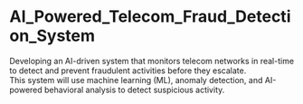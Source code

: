 # AI_Powered_Telecom_Fraud_Detection_System
Developing an AI-driven system that monitors telecom networks in real-time to detect and prevent fraudulent activities before they escalate.
<br>
This system will use machine learning (ML), anomaly detection, and AI-powered behavioral analysis to detect suspicious activity.
